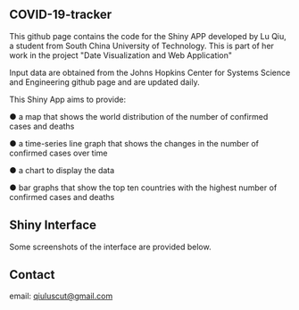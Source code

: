 ## COVID-19-tracker

This github page contains the code for the Shiny APP developed by Lu Qiu, a student from South China University of Technology. This is part of her work in the project "Date Visualization and Web Application"

Input data are obtained from the Johns Hopkins Center for Systems Science and Engineering github page and are updated daily.

This Shiny App aims to provide:

● a map that shows the world distribution of the number of confirmed cases and deaths 

● a time-series line graph that shows the changes in the number of confirmed cases over time

● a chart to display the data

● bar graphs that show the top ten countries with the highest number of confirmed cases and deaths


## Shiny Interface

Some screenshots of the interface are provided below.

## Contact
email: qiuluscut@gmail.com



